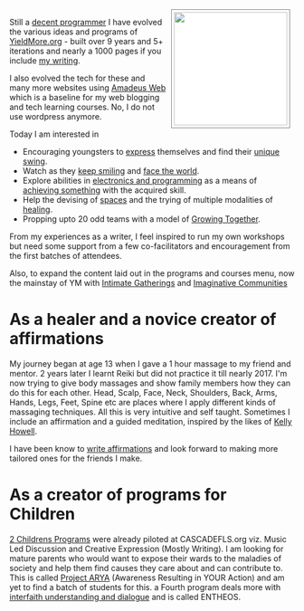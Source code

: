 <img src="https://archives.yieldmore.org/services/assets/ianamazi.jpg" width="200" style="float: right; padding: 4px; border: 1px solid grey; background-color: #fff; margin: 0 8px;" />

Still a [decent programmer](../resume/) I have evolved the various ideas and programs of [YieldMore.org](../../sitemap/) - built over 9 years and 5+ iterations and nearly  a 1000 pages if you include [my writing](https://imran.yieldmore.org/about-imran/).

I also evolved the tech for these and many more websites using [Amadeus Web](https://amadeusweb.com/) which is a baseline for my web blogging and tech learning courses. No, I do not use wordpress anymore.

Today I am interested in

* Encouraging youngsters to [express](https://imran.yieldmore.org/poems/category/children/) themselves and find their [unique swing](https://www.youtube.com/watch?v=git61nISYK8).
* Watch as they [keep smiling](https://imran.yieldmore.org/keep-smiling/) and [face the world](https://www.youtube.com/watch?v=URwXr144hlI).
* Explore abilities in [electronics and programming](https://love.yieldmore.org/teachers/imran/) as a means of [achieving something](https://legacy.yieldmore.org/books/beyond-man/25-auroville/) with the acquired skill.
* Help the devising of [spaces](../../healing/spaces/) and the trying of multiple modalities of [healing](../../healing/).
* Propping upto 20 odd teams with a model of [Growing Together](../../how/).

From my experiences as a writer, I feel inspired to run my own workshops but need some support from a few co-facilitators and encouragement from the first batches of attendees.

Also, to expand the content laid out in the programs and courses menu, now the mainstay of YM with [Intimate Gatherings](../groups/intimate-gatherings/) and  [Imaginative Communities](../groups/imaginative-communities/)

# As a healer and a novice creator of affirmations 

My journey began at age 13 when I gave a 1 hour massage to my friend and mentor. 2 years later I learnt Reiki but did not practice it till nearly 2017. I'm now trying to give body massages and show family members how they can do this for each other. Head, Scalp, Face, Neck, Shoulders, Back, Arms, Hands, Legs, Feet, Spine etc are places where I apply different kinds of massaging techniques. All this is very intuitive and self taught. Sometimes I include an affirmation and a guided meditation, inspired by the likes of [Kelly Howell](https://brainsync.com/).

I have been know to [write affirmations](https://imran.yieldmore.org/for-a-mother/) and look forward to making more tailored ones for the friends I make.

# As a creator of programs for Children

[2 Childrens Programs](../children/) were already piloted at CASCADEFLS.org viz. Music Led Discussion and Creative Expression (Mostly Writing). I am looking for mature parents who would want to expose their wards to the maladies of society and help them find causes they care about and can contribute to. This is called [Project ARYA](../symphony/arya/) (Awareness Resulting in YOUR Action) and am yet to find a batch of students for this. a Fourth program deals more with [interfaith understanding and dialogue](../symphony/spirit/) and is called ENTHEOS.